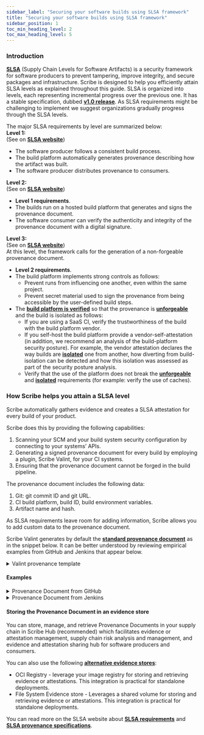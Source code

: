 ```yaml
---
sidebar_label: "Securing your software builds using SLSA framework"
title: "Securing your software builds using SLSA framework"
sidebar_position: 1
toc_min_heading_level: 2
toc_max_heading_level: 5
---
```


### Introduction

**[SLSA](https://slsa.dev/)** (Supply Chain Levels for Software Artifacts) is a security framework for software producers to prevent tampering, improve integrity, and secure packages and infrastructure. 
Scribe is designed to help you efficiently attain SLSA levels as explained throughout this guide.
SLSA is organized into levels, each representing incremental progress over the previous one. It has a stable specification, dubbed **[v1.0 release](https://slsa.dev/spec/v1.0/whats-new)**. As SLSA requirements might be challenging to implement we suggest organizations gradually progress through the SLSA levels.

The major SLSA requirements by level are summarized below:  
**Level 1:**  
(See on **[SLSA website](https://slsa.dev/spec/v1.0/levels#build-l1)**)  
* The software producer follows a consistent build process.
* The build platform automatically generates provenance describing how the artifact was built.
* The software producer distributes provenance to consumers.

**Level 2:**  
(See on **[SLSA website](https://slsa.dev/spec/v1.0/levels#build-l2)**)  
* **Level 1 requirements**.
* The builds run on a hosted build platform that generates and signs the provenance document.
* The software consumer can verify the authenticity and integrity of the provenance document with a digital signature.

**Level 3:**  
(See on **[SLSA website](https://slsa.dev/spec/v1.0/levels#build-l3)**)  
At this level, the framework calls for the generation of a non-forgeable provenance document.
* **Level 2 requirements**.
* The build platform implements strong controls as follows:
  * Prevent runs from influencing one another, even within the same project.
  * Prevent secret material used to sign the provenance from being accessible by the user-defined build steps.
* ​The **[build platform is verified](https://slsa.dev/spec/v1.0/verifying-systems)** so that the provenance is **[unforgeable](https://slsa.dev/spec/v1.0/requirements#provenance-unforgeable)** and the build is isolated as follows:
  * If you are using a SaaS CI, verify the trustworthiness of the build with the build platform vendor.
  * If you self-host the build platform provide a vendor-self-attestation (in addition, we recommend an analysis of the build-platform security posture). For example, the vendor attestation declares the way builds are **[isolated](https://slsa.dev/spec/v1.0/requirements#isolated)** one from another, how diverting from build-isolation can be detected and how this isolation was assessed as part of the security posture analysis.
  * Verify that the use of the platform does not break the **[unforgeable](https://slsa.dev/spec/v1.0/requirements#provenance-unforgeable)** and **[isolated](https://slsa.dev/spec/v1.0/requirements#isolated)** requirements (for example: verify the use of caches).​

### How Scribe helps you attain a SLSA level

Scribe automatically gathers evidence and creates a SLSA attestation for every build of your product.

Scribe does this by providing the following capabilities:
1. Scanning your SCM and your build system security configuration by connecting to your systems’ APIs.
2. Generating a signed provenance document for every build by employing a plugin, Scribe Valint, for your CI systems. 
3. Ensuring that the provenance document cannot be forged in the build pipeline. 

The provenance document includes the following data:
1. Git: git commit ID and git URL.
2. CI build platform, build ID, build environment variables. 
3. Artifact name and hash. 

As SLSA requirements leave room for adding information, Scribe allows you to add custom data to the provenance document.

Scribe Valint generates by default the **[standard provenance document](https://slsa.dev/provenance/v1)** as in the snippet below. It can be better understood by reviewing empirical examples from GitHub and Jenkins that appear below.

<details>
  <summary> Valint provenance template </summary>

```
{
   "_type": "https://in-toto.io/Statement/v0.1",
   "predicateType": "https://slsa.dev/provenance/v1",
   "subject": [
      // Target subject
   ],
   "predicate": {
      "buildDefinition": {
         "buildType": { context type }, // jenkins, github,circleci,azure,gitlab,travis,bitbucket,local
         "externalParameters": {
            "pipeline": {
              // Pipeline details
            },
            "source": {
               "digest": {
                  "sha1": { git commit },
               },
               "uri": { git url },
            }
         },
         "internalParameters": {
            // Full context fields
         },
         "resolvedDependencies": [
            {
               // Resolved source dependency
            },
            {
               // Resolved build artifact dependency
            },
           ]
      },
      "runDetails": {
         "builder": {
            "id": { context type },
            "builderDependencies": [
               {
                  // Valint tool dependency
               }
            ]
         },
         "metadata": {
           "invocationID": { run id }
         },
         "byproducts": [
            {
               // Target layer byproducts
            }
         ]
      }
   }
}
```
</details>

#### Examples

<details>
  <summary> Provenance Document from GitHub </summary>

```json
{
 "_type": "https://in-toto.io/Statement/v0.1",
 "predicateType": "https://slsa.dev/provenance/v1",
 "subject": [
   {
     "name": "index.docker.io/library/alpine:latest",
     "digest": {
       "sha256": "c1aabb73d2339c5ebaa3681de2e9d9c18d57485045a4e311d9f8004bec208d67"
     }
   }
 ],
 "predicate": {
   "buildDefinition": {
     "buildType": "https://github.com/Attestations/GitHubActionsWorkflow@v1",
     "externalParameters": {
       "pipeline": {
         "actor": "houdini91",
         "build_num": "138",
         "job": "slsa-install",
         "run_id": "5667830803",
         "type": "github",
         "workflow": "pre-release/staging tests"
       },
       "source": {
         "digest": {
           "sha1": "2ca865f8a87b11926fff8183e64cba3420ae5d44"
         },
         "uri": "https://github.com/scribe-security/integrations.git@refs/heads/master"
       }
     },
     "internalParameters": {
       "actor": "houdini91",
       "build_num": "138",
       "content_type": "statement-slsa",
       "context_type": "github",
       "event_name": "workflow_dispatch",
       "git_branch": "master",
       "git_commit": "2ca865f8a87b11926fff8183e64cba3420ae5d44",
       "git_ref": "refs/heads/master",
       "git_url": "https://github.com/scribe-security/integrations.git",
       "hostname": "fv-az442-47",
       "imageID": "sha256:c1aabb73d2339c5ebaa3681de2e9d9c18d57485045a4e311d9f8004bec208d67",
       "input_name": "alpine",
       "input_scheme": "docker",
       "input_tag": "latest",
       "job_name": "slsa-install",
       "repository": "scribe-security/integrations",
       "run_attempt": "1",
       "run_id": "5667830803",
       "sbomgroup": "image",
       "sbomhashs": [
         "sha256-82d1e9d7ed48a7523bdebc18cf6290bdb97b82302a8a9c27d4fe885949ea94d1",
         "sha256-c1aabb73d2339c5ebaa3681de2e9d9c18d57485045a4e311d9f8004bec208d67"
       ],
       "sbomname": "index.docker.io/library/alpine:latest",
       "sbompurl": "pkg:docker/index.docker.io/library/alpine:latest@sha256:c1aabb73d2339c5ebaa3681de2e9d9c18d57485045a4e311d9f8004bec208d67?arch=amd64",
       "sbomversion": "sha256:c1aabb73d2339c5ebaa3681de2e9d9c18d57485045a4e311d9f8004bec208d67",
       "target_type": "image",
       "timestamp": "2023-07-26T10:49:26Z",
       "user": "runner",
       "workflow": "pre-release/staging tests"
     },
     "resolvedDependencies": [
       {
         "uri": "https://github.com/scribe-security/integrations.git@refs/heads/master",
         "digest": {
           "sha1": "2ca865f8a87b11926fff8183e64cba3420ae5d44"
         },
         "name": "refs/heads/master",
         "annotations": {
           "branch": "master",
           "tag": ""
         }
       },
       {
         "name": "index.docker.io/library/alpine:latest",
         "mediaType": "application/vnd.docker.distribution.manifest.v2+json",
         "annotations": {
           "OS": "linux",
           "actor": "houdini91",
           "architecture": "amd64",
           "build_num": "138",
           "context_type": "github",
           "event_name": "workflow_dispatch",
           "git_branch": "master",
           "git_commit": "2ca865f8a87b11926fff8183e64cba3420ae5d44",
           "git_ref": "refs/heads/master",
           "git_url": "https://github.com/scribe-security/integrations.git",
           "hostname": "fv-az442-47",
           "imageID": "sha256:c1aabb73d2339c5ebaa3681de2e9d9c18d57485045a4e311d9f8004bec208d67",
           "input_name": "alpine",
           "input_scheme": "docker",
           "input_tag": "latest",
           "job_name": "slsa-install",
           "manifest-digest": "sha256:9135edbf29612ccdc83f27e06feee3abf48d47abfcd16e0b61c7dd431f88b7b2",
           "media-type": "application/vnd.docker.distribution.manifest.v2+json",
           "repoDigest_0": "alpine@sha256:82d1e9d7ed48a7523bdebc18cf6290bdb97b82302a8a9c27d4fe885949ea94d1",
           "repository": "scribe-security/integrations",
           "run_attempt": "1",
           "run_id": "5667830803",
           "tag_0": "latest",
           "tag_1": "3.18",
           "tag_2": "latest",
           "timestamp": "2023-07-26T10:49:26Z",
           "user": "runner",
           "workflow": "pre-release/staging tests"
         }
       }
     ]
   },
   "runDetails": {
     "builder": {
       "id": "https://github.com/Attestations/GitHubHostedActions@v1",
       "builderDependencies": [
         {
           "uri": "https://scribesecurity/valint:0.3.0-3",
           "name": "valint",
           "annotations": {
             "vendor": "Scribe security, Inc",
             "version": "0.3.0-3"
           }
         }
       ]
     },
     "metadata": {
       "invocationID": "5667830803"
     },
     "byproducts": [
       {
         "uri": "pkg:layer/index.docker.io/library/alpine:latest@sha256:78a822fe2a2d2c84f3de4a403188c45f623017d6a4521d23047c9fbb0801794c?index=0",
         "digest": {
           "sha256": "78a822fe2a2d2c84f3de4a403188c45f623017d6a4521d23047c9fbb0801794c"
         },
         "mediaType": "application/vnd.docker.image.rootfs.diff.tar.gzip",
         "annotations": {
           "CreatedBy": "#(nop) ADD file:1da756d12551a0e3e793e02ef87432d69d4968937bd11bed0af215db19dd94cd in / ",
           "index": "0",
           "size": "7326745"
         }
       }
     ]
   }
 }
}
```
</details>

<details>
  <summary> Provenance Document from Jenkins </summary>

```json
{
  "_type": "https://in-toto.io/Statement/v0.1",
  "predicateType": "https://slsa.dev/provenance/v1",
  "subject": [
    {
      "name": "index.docker.io/library/busybox:latest",
      "digest": {
        "sha256": "5242710cbd55829f6c44b34ff249913bb7cee748889e7e6925285a29f126aa78"
      }
    }
  ],
  "predicate": {
    "buildDefinition": {
      "buildType": "Jenkins_workflow",
      "externalParameters": {
        "pipeline": {
          "actor": "",
          "build_num": "4",
          "job": "slsa-full-env",
          "run_id": "4",
          "type": "jenkins",
          "workflow": "integrations/vanilla/scribe-test-scripted"
        }
      },
      "internalParameters": {
        "build_num": "4",
        "content_type": "statement-slsa",
        "context_type": "jenkins",
        "env": {
          "BUILD_DISPLAY_NAME": "#4",
          "BUILD_ID": "4",
          "BUILD_NUMBER": "4",
          "BUILD_TAG": "jenkins-integrations-vanilla-scribe-test-scripted-4",
          "BUILD_URL": "https://jenkins.dev.scribesecurity.com/job/integrations/job/vanilla/job/scribe-test-scripted/4/",
          "CI": "true",
          "EXECUTOR_NUMBER": "0",
          "HOME": "/var/lib/jenkins",
          "HUDSON_COOKIE": "f1108901-9650-426e-89e8-b40aeba4c784",
          "HUDSON_HOME": "/var/lib/jenkins",
          "HUDSON_SERVER_COOKIE": "e28a37828ffba010",
          "HUDSON_URL": "https://jenkins.dev.scribesecurity.com/",
          "INVOCATION_ID": "117f6dba640f430aaa798f6418280840",
          "JENKINS_HOME": "/var/lib/jenkins",
          "JENKINS_NODE_COOKIE": "53d0ec43-b3e1-4f6a-9b23-3957eaf8a8b8",
          "JENKINS_SERVER_COOKIE": "durable-d259f7f23dec0511b1c137a667d297e312e0d6f8e742f4355c4b20f80f6492cf",
          "JENKINS_URL": "https://jenkins.dev.scribesecurity.com/",
          "JOB_BASE_NAME": "scribe-test-scripted",
          "JOB_DISPLAY_URL": "https://jenkins.dev.scribesecurity.com/job/integrations/job/vanilla/job/scribe-test-scripted/display/redirect",
          "JOB_NAME": "integrations/vanilla/scribe-test-scripted",
          "JOB_URL": "https://jenkins.dev.scribesecurity.com/job/integrations/job/vanilla/job/scribe-test-scripted/",
          "JOURNAL_STREAM": "8:35218",
          "LANG": "C.UTF-8",
          "LOGNAME": "jenkins",
          "NODE_LABELS": "built-in",
          "NODE_NAME": "built-in",
          "NOTIFY_SOCKET": "/run/systemd/notify",
          "PATH": "./temp/bin:/usr/local/sbin:/usr/local/bin:/usr/sbin:/usr/bin:/sbin:/bin:/snap/bin",
          "PWD": "/var/lib/jenkins/workspace/integrations/vanilla/scribe-test-scripted",
          "RUN_ARTIFACTS_DISPLAY_URL": "https://jenkins.dev.scribesecurity.com/job/integrations/job/vanilla/job/scribe-test-scripted/4/display/redirect?page=artifacts",
          "RUN_CHANGES_DISPLAY_URL": "https://jenkins.dev.scribesecurity.com/job/integrations/job/vanilla/job/scribe-test-scripted/4/display/redirect?page=changes",
          "RUN_DISPLAY_URL": "https://jenkins.dev.scribesecurity.com/job/integrations/job/vanilla/job/scribe-test-scripted/4/display/redirect",
          "RUN_TESTS_DISPLAY_URL": "https://jenkins.dev.scribesecurity.com/job/integrations/job/vanilla/job/scribe-test-scripted/4/display/redirect?page=tests",
          "SHELL": "/bin/bash",
          "STAGE_NAME": "slsa-full-env",
          "USER": "jenkins",
          "VERIFY_TARGET_SCRIPT_PATH": ".valint.rego",
          "WORKSPACE": "/var/lib/jenkins/workspace/integrations/vanilla/scribe-test-scripted",
          "WORKSPACE_TMP": "/var/lib/jenkins/workspace/integrations/vanilla/scribe-test-scripted@tmp"
        },
        "hostname": "ip-10-0-37-198",
        "imageID": "sha256:5242710cbd55829f6c44b34ff249913bb7cee748889e7e6925285a29f126aa78",
        "input_name": "busybox",
        "input_scheme": "docker",
        "input_tag": "latest",
        "job_name": "slsa-full-env",
        "name": "jenkins.scripted.slsa-full-env.basic",
        "node_name": "built-in",
        "run_id": "4",
        "sbomgroup": "image",
        "sbomhashs": [
          "sha256-2376a0c12759aa1214ba83e771ff252c7b1663216b192fbe5e0fb364e952f85c",
          "sha256-5242710cbd55829f6c44b34ff249913bb7cee748889e7e6925285a29f126aa78"
        ],
        "sbomname": "index.docker.io/library/busybox:latest",
        "sbompurl": "pkg:docker/index.docker.io/library/busybox:latest@sha256:5242710cbd55829f6c44b34ff249913bb7cee748889e7e6925285a29f126aa78?arch=amd64",
        "sbomversion": "sha256:5242710cbd55829f6c44b34ff249913bb7cee748889e7e6925285a29f126aa78",
        "target_type": "image",
        "timestamp": "2023-07-26T11:18:28Z",
        "user": "jenkins",
        "workflow": "integrations/vanilla/scribe-test-scripted",
        "workspace": "/var/lib/jenkins/workspace/integrations/vanilla/scribe-test-scripted"
      },
      "resolvedDependencies": [
        {
          "name": "index.docker.io/library/busybox:latest",
          "mediaType": "application/vnd.docker.distribution.manifest.v2+json",
          "annotations": {
            "BUILD_DISPLAY_NAME": "#4",
            "BUILD_ID": "4",
            "BUILD_NUMBER": "4",
            "BUILD_TAG": "jenkins-integrations-vanilla-scribe-test-scripted-4",
            "BUILD_URL": "https://jenkins.dev.scribesecurity.com/job/integrations/job/vanilla/job/scribe-test-scripted/4/",
            "CI": "true",
            "EXECUTOR_NUMBER": "0",
            "HOME": "/var/lib/jenkins",
            "HUDSON_COOKIE": "f1108901-9650-426e-89e8-b40aeba4c784",
            "HUDSON_HOME": "/var/lib/jenkins",
            "HUDSON_SERVER_COOKIE": "e28a37828ffba010",
            "HUDSON_URL": "https://jenkins.dev.scribesecurity.com/",
            "INVOCATION_ID": "117f6dba640f430aaa798f6418280840",
            "JENKINS_HOME": "/var/lib/jenkins",
            "JENKINS_NODE_COOKIE": "53d0ec43-b3e1-4f6a-9b23-3957eaf8a8b8",
            "JENKINS_SERVER_COOKIE": "durable-d259f7f23dec0511b1c137a667d297e312e0d6f8e742f4355c4b20f80f6492cf",
            "JENKINS_URL": "https://jenkins.dev.scribesecurity.com/",
            "JOB_BASE_NAME": "scribe-test-scripted",
            "JOB_DISPLAY_URL": "https://jenkins.dev.scribesecurity.com/job/integrations/job/vanilla/job/scribe-test-scripted/display/redirect",
            "JOB_NAME": "integrations/vanilla/scribe-test-scripted",
            "JOB_URL": "https://jenkins.dev.scribesecurity.com/job/integrations/job/vanilla/job/scribe-test-scripted/",
            "JOURNAL_STREAM": "8:35218",
            "LANG": "C.UTF-8",
            "LOGNAME": "jenkins",
            "NODE_LABELS": "built-in",
            "NODE_NAME": "built-in",
            "NOTIFY_SOCKET": "/run/systemd/notify",
            "OS": "linux",
            "PATH": "./temp/bin:/usr/local/sbin:/usr/local/bin:/usr/sbin:/usr/bin:/sbin:/bin:/snap/bin",
            "PWD": "/var/lib/jenkins/workspace/integrations/vanilla/scribe-test-scripted",
            "RUN_ARTIFACTS_DISPLAY_URL": "https://jenkins.dev.scribesecurity.com/job/integrations/job/vanilla/job/scribe-test-scripted/4/display/redirect?page=artifacts",
            "RUN_CHANGES_DISPLAY_URL": "https://jenkins.dev.scribesecurity.com/job/integrations/job/vanilla/job/scribe-test-scripted/4/display/redirect?page=changes",
            "RUN_DISPLAY_URL": "https://jenkins.dev.scribesecurity.com/job/integrations/job/vanilla/job/scribe-test-scripted/4/display/redirect",
            "RUN_TESTS_DISPLAY_URL": "https://jenkins.dev.scribesecurity.com/job/integrations/job/vanilla/job/scribe-test-scripted/4/display/redirect?page=tests",
            "SHELL": "/bin/bash",
            "STAGE_NAME": "slsa-full-env",
            "USER": "jenkins",
            "VERIFY_TARGET_SCRIPT_PATH": ".valint.rego",
            "WORKSPACE": "/var/lib/jenkins/workspace/integrations/vanilla/scribe-test-scripted",
            "WORKSPACE_TMP": "/var/lib/jenkins/workspace/integrations/vanilla/scribe-test-scripted@tmp",
            "architecture": "amd64",
            "build_num": "4",
            "context_type": "jenkins",
            "hostname": "ip-10-0-37-198",
            "imageID": "sha256:5242710cbd55829f6c44b34ff249913bb7cee748889e7e6925285a29f126aa78",
            "input_name": "busybox",
            "input_scheme": "docker",
            "input_tag": "latest",
            "job_name": "slsa-full-env",
            "manifest-digest": "sha256:f06e6c2ae878663b396244411f9f485805308a0fdaaa4600c0f532576e21e842",
            "media-type": "application/vnd.docker.distribution.manifest.v2+json",
            "name": "jenkins.scripted.slsa-full-env.basic",
            "node_name": "built-in",
            "repoDigest_0": "busybox@sha256:2376a0c12759aa1214ba83e771ff252c7b1663216b192fbe5e0fb364e952f85c",
            "run_id": "4",
            "tag_0": "latest",
            "tag_1": "latest",
            "timestamp": "2023-07-26T11:18:28Z",
            "user": "jenkins",
            "workflow": "integrations/vanilla/scribe-test-scripted",
            "workspace": "/var/lib/jenkins/workspace/integrations/vanilla/scribe-test-scripted"
          }
        }
      ]
    },
    "runDetails": {
      "builder": {
        "id": "JenkinsCI",
        "builderDependencies": [
          {
            "uri": "https://scribesecurity/valint:0.3.0-3",
            "name": "valint",
            "annotations": {
              "vendor": "Scribe security, Inc",
              "version": "0.3.0-3"
            }
          }
        ]
      },
      "metadata": {
        "invocationID": "4"
      },
      "byproducts": [
        {
          "uri": "pkg:layer/index.docker.io/library/busybox:latest@sha256:feb4513d4fb7052bcff38021fc9ef82fd409f4e016f3dff5c20ff5645cde4c02?index=0",
          "digest": {
            "sha256": "feb4513d4fb7052bcff38021fc9ef82fd409f4e016f3dff5c20ff5645cde4c02"
          },
          "mediaType": "application/vnd.docker.image.rootfs.diff.tar.gzip",
          "annotations": {
            "CreatedBy": "#(nop) ADD file:d33bc235bde0698458927440e9b8ac70686d1c73b31817351525ed122f1cffe9 in / ",
            "index": "0",
            "size": "4261550"
          }
        }
      ]
    }
  }
}
```
</details>

#### Storing the Provenance Document in an evidence store

You can store, manage, and retrieve Provenance Documents in your supply chain in Scribe Hub (recommended) which facilitates evidence or attestation management, supply chain risk analysis and management, and evidence and attestation sharing hub for software producers and consumers.

You can also use the following **[alternative evidence stores](../../integrating-scribe/other-evidence-stores)**:
* OCI Registry - leverage your image registry for storing and retrieving evidence or attestations. This integration is practical for standalone deployments.
* File System Evidence store​ - Leverages a shared volume for storing and retrieving evidence or attestations. This integration is practical for standalone deployments.


You can read more on the SLSA website about **[SLSA requirements](https://slsa.dev/spec/v0.1/requirements)** and **[SLSA provenance specifications](https://slsa.dev/provenance/v1)**.

